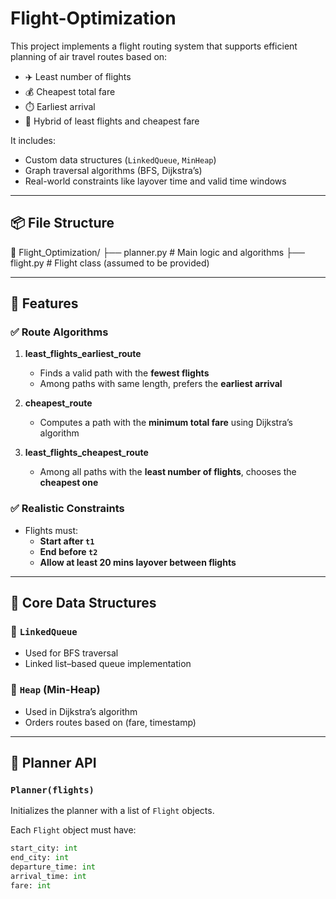 # Flight-Optimization

This project implements a flight routing system that supports efficient planning of air travel routes based on:

- ✈️ Least number of flights
- 💰 Cheapest total fare
- ⏱️ Earliest arrival
- 🧭 Hybrid of least flights and cheapest fare

It includes:
- Custom data structures (`LinkedQueue`, `MinHeap`)
- Graph traversal algorithms (BFS, Dijkstra’s)
- Real-world constraints like layover time and valid time windows

---

## 📦 File Structure
📁 Flight_Optimization/
├── planner.py # Main logic and algorithms
├── flight.py # Flight class (assumed to be provided)


---

## 📘 Features

### ✅ Route Algorithms

1. **least_flights_earliest_route**
   - Finds a valid path with the **fewest flights**
   - Among paths with same length, prefers the **earliest arrival**

2. **cheapest_route**
   - Computes a path with the **minimum total fare** using Dijkstra’s algorithm

3. **least_flights_cheapest_route**
   - Among all paths with the **least number of flights**, chooses the **cheapest one**

### ✅ Realistic Constraints

- Flights must:
  - **Start after `t1`**
  - **End before `t2`**
  - **Allow at least 20 mins layover between flights**

---

## 🧱 Core Data Structures

### 🔗 `LinkedQueue`
- Used for BFS traversal
- Linked list–based queue implementation

### 🔻 `Heap` (Min-Heap)
- Used in Dijkstra’s algorithm
- Orders routes based on (fare, timestamp)

---

## 🚀 Planner API

### `Planner(flights)`
Initializes the planner with a list of `Flight` objects.

Each `Flight` object must have:
```python
start_city: int
end_city: int
departure_time: int
arrival_time: int
fare: int
